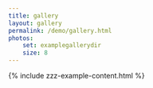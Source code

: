 ```yaml
---
title: gallery
layout: gallery
permalink: /demo/gallery.html
photos:
    set: examplegallerydir
    size: 8
---
```

{% include zzz-example-content.html %}

